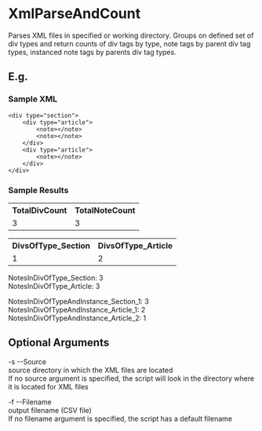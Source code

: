 # XmlParseAndCount

Parses XML files in specified or working directory.
Groups on defined set of div types
and return counts of div tags by type, note tags by parent div tag types,
instanced note tags by parents div tag types.

 ## E.g.
 ### Sample XML
```
<div type="section">
    <div type="article">
        <note></note>
        <note></note>
    </div>
    <div type="article">
        <note></note>
    </div>
</div>
```
### Sample Results
<table>
    <tr>
        <th>TotalDivCount</th>
        <th>TotalNoteCount</th>
    </tr>
    <tr>
        <td>3</td>
        <td>3</td>
    </tr>
</table>

<table>
    <tr>
        <th>DivsOfType_Section</th>
        <th>DivsOfType_Article</th>
    </tr>
    <tr>
        <td>1</td>
        <td>2</td>
    </tr>
</table>



NotesInDivOfType_Section:   3
</br>
NotesInDivOfType_Article:   3

NotesInDivOfTypeAndInstance_Section_1:  3
</br>
NotesInDivOfTypeAndInstance_Article_1:  2
</br>
NotesInDivOfTypeAndInstance_Article_2:  1


## Optional Arguments

-s --Source
</br>
source directory in which the XML files are located
</br>
If no source argument is specified, the script will look in the directory where it is located for XML files 

-f --Filename
</br>
output filename (CSV file)
</br>
If no filename argument is specified, the script has a default filename

